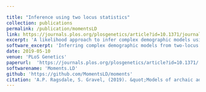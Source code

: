 ```yaml
---

title: "Inference using two locus statistics"
collection: publications
permalink: /publication/momentsLD
link: https://journals.plos.org/plosgenetics/article?id=10.1371/journal.pgen.1008204
excerpt: 'A likelihood approach to infer complex demographic models using two-locus statistics'
software_excerpt: 'Inferring complex demographic models from two-locus statistics. '
date: 2019-05-10
venue: 'PLoS Genetics'
paperurl:  'https://journals.plos.org/plosgenetics/article?id=10.1371/'
softwarename: 'Moments.LD'
github: 'https://github.com/MomentsLD/moments'
citation: 'A.P. Ragsdale, S. Gravel, (2019). &quot;Models of archaic admixture and recent history from two-locus statistics.&quot; <i>PLoS Genet.</i> 1008204.'
---
```

